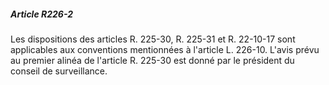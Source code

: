 ##### Article R226-2

Les dispositions des articles R. 225-30, R. 225-31 et R. 22-10-17 sont applicables aux conventions mentionnées à l'article L. 226-10. L'avis prévu au premier alinéa de l'article R. 225-30 est donné par le président du conseil de surveillance.

